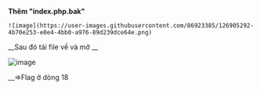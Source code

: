 __Thêm "index.php.bak"__
    
    ![image](https://user-images.githubusercontent.com/86923385/126905292-4b70e253-e0e4-4bb0-a976-89d239dce64e.png)

__Sau đó tải file về và mở __

  ![image](https://user-images.githubusercontent.com/86923385/126905329-b0cfad47-e95f-45a8-8b42-65ba55fd2e50.png)


__=>Flag ở dòng 18
  
